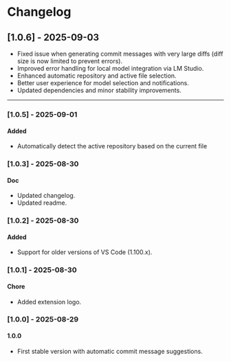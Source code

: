 # Changelog

## [1.0.6] - 2025-09-03

- Fixed issue when generating commit messages with very large diffs (diff size is now limited to prevent errors).
- Improved error handling for local model integration via LM Studio.
- Enhanced automatic repository and active file selection.
- Better user experience for model selection and notifications.
- Updated dependencies and minor stability improvements.

---
### [1.0.5] - 2025-09-01
#### Added
- Automatically detect the active repository based on the current file

### [1.0.3] - 2025-08-30
#### Doc
- Updated changelog.
- Updated readme.
### [1.0.2] - 2025-08-30
#### Added
- Support for older versions of VS Code (1.100.x).

### [1.0.1] - 2025-08-30
#### Chore
- Added extension logo.

### [1.0.0] - 2025-08-29
#### 1.0.0
- First stable version with automatic commit message suggestions.
